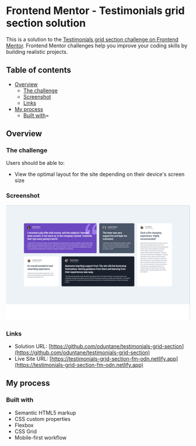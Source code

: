 # Frontend Mentor - Testimonials grid section solution

This is a solution to the [Testimonials grid section challenge on Frontend Mentor](https://www.frontendmentor.io/challenges/testimonials-grid-section-Nnw6J7Un7). Frontend Mentor challenges help you improve your coding skills by building realistic projects. 

## Table of contents

- [Overview](#overview)
  - [The challenge](#the-challenge)
  - [Screenshot](#screenshot)
  - [Links](#links)
- [My process](#my-process)
  - [Built with](#built-with)=


## Overview

### The challenge

Users should be able to:

- View the optimal layout for the site depending on their device's screen size

### Screenshot

![](./screenshot.png)

### Links

- Solution URL: [https://github.com/oduntane/testimonials-grid-section](https://github.com/oduntane/testimonials-grid-section)
- Live Site URL: [https://testimonials-grid-section-fm-odn.netlify.app](https://testimonials-grid-section-fm-odn.netlify.app)

## My process

### Built with

- Semantic HTML5 markup
- CSS custom properties
- Flexbox
- CSS Grid
- Mobile-first workflow
